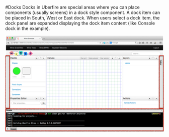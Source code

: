 #Docks
Docks in Uberfire are special areas where you can place components (usually screens) in a dock style component. A dock item can be placed in South, West or East dock.
When users select a dock item, the dock panel are expanded displaying the dock item content (like Console dock in the example).

![docks](docks.png)
